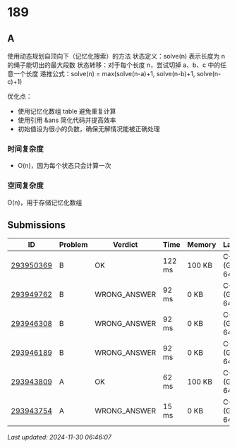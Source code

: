# 189

## A

使用动态规划自顶向下（记忆化搜索）的方法
状态定义：solve(n) 表示长度为 n 的绳子能切出的最大段数
状态转移：对于每个长度 n，尝试切掉 a、b、c 中的任意一个长度
递推公式：solve(n) = max(solve(n-a)+1, solve(n-b)+1, solve(n-c)+1)

优化点：
- 使用记忆化数组 table 避免重复计算
- 使用引用 &ans 简化代码并提高效率
- 初始值设为很小的负数，确保无解情况能被正确处理

### 时间复杂度
- O(n)，因为每个状态只会计算一次

### 空间复杂度
O(n)，用于存储记忆化数组



<!-- BEGIN SUBMISSIONS -->

## Submissions

| ID | Problem | Verdict | Time | Memory | Language | When |
|------|---------|----------|------|---------|----------|----------|
| [293950369](https://codeforces.com/contest/189/submission/293950369) | B | OK | 122 ms | 100 KB | C++20 (GCC 13-64) | 2024-11-30 06:45:48 |
| [293949762](https://codeforces.com/contest/189/submission/293949762) | B | WRONG_ANSWER | 92 ms | 0 KB | C++20 (GCC 13-64) | 2024-11-30 06:40:44 |
| [293946308](https://codeforces.com/contest/189/submission/293946308) | B | WRONG_ANSWER | 92 ms | 0 KB | C++20 (GCC 13-64) | 2024-11-30 06:10:19 |
| [293946189](https://codeforces.com/contest/189/submission/293946189) | B | WRONG_ANSWER | 92 ms | 0 KB | C++20 (GCC 13-64) | 2024-11-30 06:09:20 |
| [293943809](https://codeforces.com/contest/189/submission/293943809) | A | OK | 62 ms | 100 KB | C++20 (GCC 13-64) | 2024-11-30 05:45:42 |
| [293943754](https://codeforces.com/contest/189/submission/293943754) | A | WRONG_ANSWER | 15 ms | 0 KB | C++20 (GCC 13-64) | 2024-11-30 05:45:04 |

*Last updated: 2024-11-30 06:46:07*

<!-- END SUBMISSIONS -->

